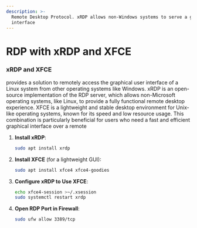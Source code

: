 ```yaml
---
description: >-
  Remote Desktop Protocol. xRDP allows non-Windows systems to serve a graphical
  interface
---
```


# RDP with xRDP and XFCE

### xRDP and XFCE&#x20;

provides a solution to remotely access the graphical user interface of a Linux system from other operating systems like Windows. xRDP is an open-source implementation of the RDP server, which allows non-Microsoft operating systems, like Linux, to provide a fully functional remote desktop experience. XFCE is a lightweight and stable desktop environment for Unix-like operating systems, known for its speed and low resource usage. This combination is particularly beneficial for users who need a fast and efficient graphical interface over a remote

1.  **Install xRDP**:

    ```bash
    sudo apt install xrdp
    ```
2.  **Install XFCE** (for a lightweight GUI):

    ```bash
    sudo apt install xfce4 xfce4-goodies
    ```
3.  **Configure xRDP to Use XFCE**:

    ```bash
    echo xfce4-session >~/.xsession
    sudo systemctl restart xrdp
    ```
4.  **Open RDP Port in Firewall**:

    ```bash
    sudo ufw allow 3389/tcp
    ```
